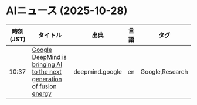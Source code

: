 # AIニュース (2025-10-28)

| 時刻(JST) | タイトル | 出典 | 言語 | タグ |
|---|---|---|---|---|
| 10:37 | [Google DeepMind is bringing AI to the next generation of fusion energy](https://deepmind.google/discover/blog/bringing-ai-to-the-next-generation-of-fusion-energy/) | deepmind.google | en | Google,Research |

